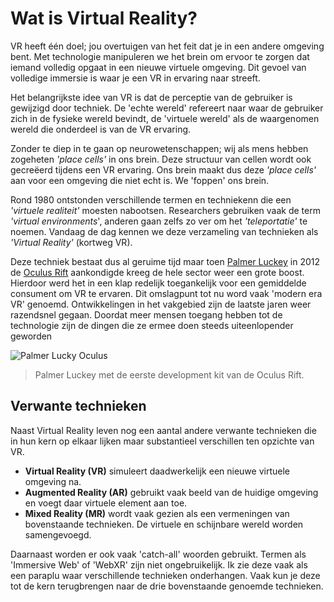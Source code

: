# Wat is Virtual Reality?
VR heeft één doel; jou overtuigen van het feit dat je in een andere omgeving bent. Met technologie manipuleren we het brein om ervoor te zorgen dat iemand volledig opgaat in een nieuwe virtuele omgeving. Dit gevoel van volledige immersie is waar je een VR in ervaring naar streeft.

Het belangrijkste idee van VR is dat de perceptie van de gebruiker is gewijzigd door techniek. De 'echte wereld' refereert naar waar de gebruiker zich in de fysieke wereld bevindt, de 'virtuele wereld' als de waargenomen wereld die onderdeel is van de VR ervaring.

Zonder te diep in te gaan op neurowetenschappen; wij als mens hebben zogeheten *'place cells'* in ons brein. Deze structuur van cellen wordt ook gecreëerd tijdens een VR ervaring. Ons brein maakt dus deze *'place cells'* aan voor een omgeving die niet echt is. We 'foppen' ons brein.

Rond 1980 ontstonden verschillende termen en techniekenn die een *'virtuele realiteit'* moesten nabootsen. Researchers gebruiken vaak de term *'virtual environments*', anderen gaan zelfs zo ver om het *'teleportatie'* te noemen. Vandaag de dag kennen we deze verzameling van technieken als *'Virtual Reality'* (kortweg VR). 

Deze techniek bestaat dus al geruime tijd maar toen [Palmer Luckey](https://en.wikipedia.org/wiki/Palmer_Luckey) in 2012 de [Oculus Rift](https://www.oculus.com/) aankondigde kreeg de hele sector weer een grote boost. Hierdoor werd het in een klap redelijk toegankelijk voor een gemiddelde consument om VR te ervaren. Dit omslagpunt tot nu word vaak 'modern era VR' genoemd. Ontwikkelingen in het vakgebied zijn de laatste jaren weer razendsnel gegaan. Doordat meer mensen toegang hebben tot de technologie zijn de dingen die ze ermee doen steeds uiteenlopender geworden

![Palmer Lucky Oculus](https://s3.amazonaws.com/levelcamp-www/assets/editorial/2016/10/Palmer-luckey-02.jpg)
> Palmer Luckey met de eerste development kit van de Oculus Rift.

## Verwante technieken
Naast Virtual Reality leven nog een aantal andere verwante technieken die in hun kern op elkaar lijken maar substantieel verschillen ten opzichte van VR.

* **Virtual Reality (VR)** simuleert daadwerkelijk een nieuwe virtuele omgeving na.
* **Augmented Reality (AR)** gebruikt vaak beeld van de huidige omgeving en voegt daar virtuele element aan toe.
* **Mixed Reality (MR)** wordt vaak gezien als een vermeningen van bovenstaande technieken. De virtuele en schijnbare wereld worden samengevoegd.

Daarnaast worden er ook vaak 'catch-all' woorden gebruikt. Termen als 'Immersive Web' of 'WebXR' zijn niet ongebruikelijk. Ik zie deze vaak als een paraplu waar verschillende technieken onderhangen. Vaak kun je deze tot de kern terugbrengen naar de drie bovenstaande genoemde technieken.